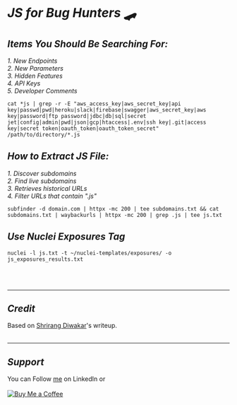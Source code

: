 # ***JS for Bug Hunters 🛹***

## *Items You Should Be Searching For:*
*1. New Endpoints* <br>
*2. New Parameters* <br>
*3. Hidden Features* <br>
*4. API Keys* <br>
*5. Developer Comments* <br>
```
cat *js | grep -r -E "aws_access_key|aws_secret_key|api key|passwd|pwd|heroku|slack|firebase|swagger|aws_secret_key|aws key|password|ftp password|jdbc|db|sql|secret jet|config|admin|pwd|json|gcp|htaccess|.env|ssh key|.git|access key|secret token|oauth_token|oauth_token_secret" /path/to/directory/*.js
```

## *How to Extract JS File:*
*1. Discover subdomains* <br> 
*2. Find live subdomains* <br>
*3. Retrieves historical URLs* <br>
*4. Filter URLs that contain ".js"* <br> 
```
subfinder -d domain.com | httpx -mc 200 | tee subdomains.txt && cat subdomains.txt | waybackurls | httpx -mc 200 | grep .js | tee js.txt
```

## *Use Nuclei Exposures Tag*
```
nuclei -l js.txt -t ~/nuclei-templates/exposures/ -o js_exposures_results.txt
```
<br>&nbsp;

----
## ***Credit***
Based on [Shrirang Diwakar](https://shrirangdiwakar.medium.com/bypassing-403s-like-a-pro-2-100-broken-access-control-66beef4afa8c)'s writeup.
<br>&nbsp;

----
## ***Support***
You can Follow [me](https://www.linkedin.com/in/bhavesh-pardhi-/) on LinkedIn or
<br><br>[![Buy Me a Coffee](https://img.shields.io/badge/Buy%20Me%20a%20Coffee-Support-orange?style=for-the-badge&logo=buy-me-a-coffee)](https://www.buymeacoffee.com/bhaveshpardhi)
